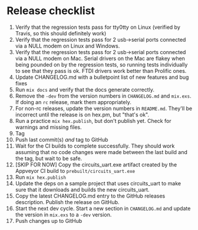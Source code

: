 # Release checklist

  1. Verify that the regression tests pass for tty0tty on Linux (verified by Travis,
     so this should definitely work)
  2. Verify that the regression tests pass for 2 usb->serial ports connected via
     a NULL modem on Linux and Windows.
  3. Verify that the regression tests pass for 2 usb->serial ports connected via
     a NULL modem on Mac. Serial drivers on the Mac are flakey when being pounded on by
     the regression tests, so running tests individually to see that they pass
     is ok. FTDI drivers work better than Prolific ones.
  4. Update CHANGELOG.md with a bulletpoint list of new features and bug fixes
  5. Run `mix docs` and verify that the docs generate correctly.
  6. Remove the `-dev` from the version numbers in `CHANGELOG.md` and `mix.exs`. If
     doing an `rc` release, mark them appropriately.
  7. For non-rc releases, update the version numbers in `README.md`. They'll be
     incorrect until the release is on hex.pm, but "that's ok".
  8. Run a practice `mix hex.publish`, but don't publish yet. Check for warnings
     and missing files.
  9. Tag
  10. Push last commit(s) *and* tag to GitHub
  11. Wait for the CI builds to complete successfully. They should work
      assuming that no code changes were made between the last build and the tag,
      but wait to be safe.
  12. [SKIP FOR NOW] Copy the circuits_uart.exe artifact created by the Appveyor CI build to `prebuilt/circuits_uart.exe`
  13. Run `mix hex.publish`
  14. Update the deps on a sample project that uses circuits_uart to make sure that it
      downloads and builds the new circuits_uart.
  15. Copy the latest CHANGELOG.md entry to the GitHub releases description.
      Publish the release on GitHub.
  16. Start the next dev cycle. Start a new section in `CHANGELOG.md` and
      update the version in `mix.exs` to a `-dev` version.
  17. Push changes up to GitHub

